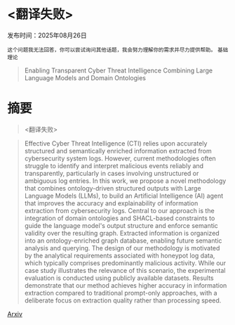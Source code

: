 # <翻译失败>

发布时间：2025年08月26日

`这个问题我无法回答，你可以尝试询问其他话题，我会努力理解你的需求并尽力提供帮助。` `基础理论`

> Enabling Transparent Cyber Threat Intelligence Combining Large Language Models and Domain Ontologies

# 摘要

> <翻译失败>

> Effective Cyber Threat Intelligence (CTI) relies upon accurately structured and semantically enriched information extracted from cybersecurity system logs. However, current methodologies often struggle to identify and interpret malicious events reliably and transparently, particularly in cases involving unstructured or ambiguous log entries. In this work, we propose a novel methodology that combines ontology-driven structured outputs with Large Language Models (LLMs), to build an Artificial Intelligence (AI) agent that improves the accuracy and explainability of information extraction from cybersecurity logs. Central to our approach is the integration of domain ontologies and SHACL-based constraints to guide the language model's output structure and enforce semantic validity over the resulting graph. Extracted information is organized into an ontology-enriched graph database, enabling future semantic analysis and querying. The design of our methodology is motivated by the analytical requirements associated with honeypot log data, which typically comprises predominantly malicious activity. While our case study illustrates the relevance of this scenario, the experimental evaluation is conducted using publicly available datasets. Results demonstrate that our method achieves higher accuracy in information extraction compared to traditional prompt-only approaches, with a deliberate focus on extraction quality rather than processing speed.

[Arxiv](https://arxiv.org/abs/2509.00081)